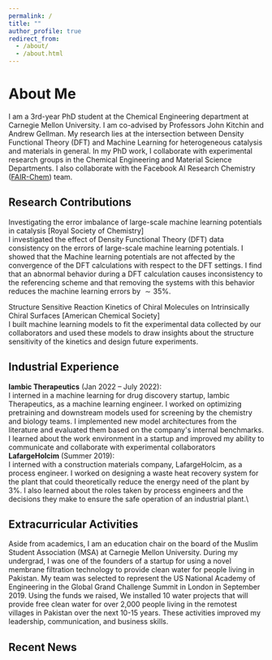 ```yaml
---
permalink: /
title: ""
author_profile: true
redirect_from: 
  - /about/
  - /about.html
---
```




About Me
======
I am a 3rd-year PhD student at the Chemical Engineering department at Carnegie Mellon University. I am co-advised by Professors John Kitchin and Andrew Gellman. My research lies at the intersection between Density Functional Theory (DFT) and Machine Learning for heterogeneous catalysis and materials in general. In my PhD work, I collaborate with experimental research groups in the Chemical Engineering and Material Science Departments. I also collaborate with the Facebook AI Research Chemistry ([FAIR-Chem](https://fair-chem.github.io/)) team. 

Research Contributions
------
Investigating the error imbalance of large-scale machine learning potentials in catalysis [Royal Society of Chemistry]\
I investigated the effect of Density Functional Theory (DFT) data consistency on the errors of large-scale machine learning potentials. I showed that the Machine learning potentials are not affected by the convergence of the DFT calculations with respect to the DFT settings. I find that an abnormal behavior during a DFT calculation causes inconsistency to the referencing scheme and that removing the systems with this behavior reduces the machine learning errors by $\sim{35}$\%. 

Structure Sensitive Reaction Kinetics of Chiral Molecules on Intrinsically Chiral Surfaces [American Chemical Society]\
I built machine learning models to fit the experimental data collected by our collaborators and used these models to draw insights about the structure sensitivity of the kinetics and design future experiments. 

Industrial Experience
------
**Iambic Therapeutics** (Jan 2022 – July 2022):\
I interned in a machine learning for drug discovery startup, Iambic Therapeutics, as a machine learning engineer. I worked on optimizing pretraining and downstream models used for screening by the chemistry and biology teams. I implemented new model architectures from the literature and evaluated them based on the company's internal benchmarks. I learned about the work environment in a startup and improved my ability to communicate and collaborate with experimental collaborators\
**LafargeHolcim** (Summer 2019):\
I interned with a construction materials company, LafargeHolcim, as a process engineer. I worked on designing a waste heat recovery system for the plant that could theoretically reduce the energy need of the plant by 3%. I also learned about the roles taken by process engineers and the decisions they make to ensure the safe operation of an industrial plant.\
  
Extracurricular Activities
------
Aside from academics, I am an education chair on the board of the Muslim Student Association (MSA) at Carnegie Mellon University. During my undergrad, I was one of the founders of a startup for using a novel membrane filtration technology to provide clean water for people living in Pakistan. My team was selected to represent the US National Academy of Engineering in the Global Grand Challenge Summit in London in September 2019. Using the funds we raised, We installed 10 water projects that will provide free clean water for over 2,000 people living in
the remotest villages in Pakistan over the next 10-15 years. These activities improved my leadership, communication, and business skills.

Recent News
------

